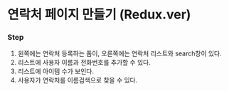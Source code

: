 # 연락처 페이지 만들기 (Redux.ver)
### Step
1. 왼쪽에는 연락처 등록하는 폼이, 오른쪽에는 연락처 리스트와 search창이 있다.  
2. 리스트에 사용자 이름과 전화번호를 추가할 수 있다.  
3. 리스트에 아이템 수가 보인다.  
4. 사용자가 연락처를 이름검색으로 찾을 수 있다.  

